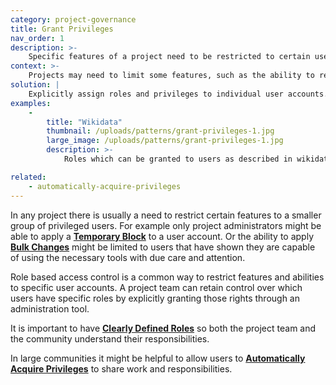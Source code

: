 ```yaml
---
category: project-governance
title: Grant Privileges
nav_order: 1
description: >-
    Specific features of a project need to be restricted to certain users
context: >-
    Projects may need to limit some features, such as the ability to revert changes made by other users, to a smaller set of trusted contributors.
solution: |
    Explicitly assign roles and privileges to individual user accounts.
examples:
    -
        title: "Wikidata"
        thumbnail: /uploads/patterns/grant-privileges-1.jpg
        large_image: /uploads/patterns/grant-privileges-1.jpg
        description: >-
            Roles which can be granted to users as described in wikidata’s [policy pages](https://www.wikidata.org/wiki/Wikidata:User_access_levels)

related:
    - automatically-acquire-privileges
---
```


In any project there is usually a need to restrict certain features to a smaller group of privileged users. For example only project administrators might be able to apply a **[Temporary Block](/patterns/managing-conflict/temporary-block)** to a user account. Or the ability to apply **[Bulk Changes](/patterns/workflow/bulk-changes)** might be limited to users that have shown they are capable of using the necessary tools with due care and attention.

Role based access control is a common way to restrict features and abilities to specific user accounts. A project team can retain control over which users have specific roles by explicitly granting those rights through an administration tool.

It is important to have **[Clearly Defined Roles](/patterns/project-governance/clearly-defined-roles)** so both the project team and the community understand their responsibilities.

In large communities it might be helpful to allow users to **[Automatically Acquire Privileges](/patterns/project-governance/automatically-acquire-privileges)** to share work and responsibilities.
